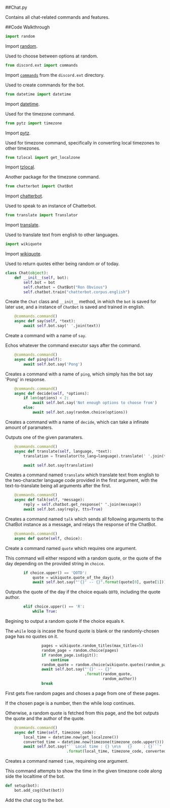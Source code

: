 ##Chat.py

Contains all chat-related commands and features.

##Code Walkthrough

```Python
import random
```

Import [random](https://docs.python.org/3/library/random.html).

Used to choose between options at random.

```Python
from discord.ext import commands
```

Import [`commands`](https://github.com/Rapptz/discord.py/tree/async/discord/ext/commands) from the `discord.ext` directory.

Used to create commands for the bot.

```Python
from datetime import datetime
```

Import [datetime](https://docs.python.org/3/library/datetime.html).

Used for the timezone command.

```Python
from pytz import timezone
```

Import [pytz](https://github.com/newvem/pytz).

Used for timezone command, specifically in converting local timezones to other timezones.

```Python
from tzlocal import get_localzone
```

Import [tzlocal](https://github.com/regebro/tzlocal).

Another package for the timezone command.

```Python
from chatterbot import ChatBot
```

Import [chatterbot](https://github.com/gunthercox/ChatterBot).

Used to speak to an instance of Chatterbot.

```Python
from translate import Translator
```

Import [translate](https://github.com/terryyin/google-translate-python).

Used to translate text from english to other languages.

```Python
import wikiquote
```

Import [wikiquote](https://github.com/federicotdn/python-wikiquotes).

Used to return quotes either being random or of today.

```Python
class Chat(object):
    def __init__(self, bot):
        self.bot = bot
        self.chatbot = ChatBot("Ron Obvious")
        self.chatbot.train("chatterbot.corpus.english")
```

Create the `Chat` class and `__init__` method, in which the `bot` is saved for later use, and a instance of `ChatBot` is saved and trained in english.

```Python
    @commands.command()
    async def say(self, *text):
        await self.bot.say(' '.join(text))
```

Create a command with a name of `say`.

Echos whatever the command executor says after the command.

```Python
    @commands.command()
    async def ping(self):
        await self.bot.say('Pong')
```

Creates a command with a name of `ping`, which simply has the bot say 'Pong' in response.

```Python
    @commands.command()
    async def decide(self, *options):
        if len(options) < 2:
            await self.bot.say('Not enough options to choose from')
        else:
            await self.bot.say(random.choice(options))
```

Creates a command with a name of `decide`, which can take a infinate amount of paramaters.

Outputs one of the given paramaters.

```Python
    @commands.command()
    async def translate(self, language, *text):
        translation = Translator(to_lang=language).translate(' '.join(text))

        await self.bot.say(translation)
```

Creates a command named `translate` which translate text from english to the two-character language code provided in the first argument, with the text-to-translate being all arguments after the first.

```Python
    @commands.command()
    async def talk(self, *message):
        reply = self.chatbot.get_response(" ".join(message))
        await self.bot.say(reply, tts=True)
```

Creates a command named `talk` which sends all following arguments to the ChatBot instance as a message, and relays the response of the ChatBot.

```Python
    @commands.command()
    async def quote(self, choice):
```

Create a command named `quote` which requires one argument.

This command will either respond with a random quote, or the quote of the day depending on the provided string in `choice`.

```Python
        if choice.upper() == 'QOTD':
            quote = wikiquote.quote_of_the_day()
            await self.bot.say("'{}' -- {}".format(quote[0], quote[1]))
```

Outputs the quote of the day if the choice equals `QOTD`, including the quote author.

```Python
        elif choice.upper() == 'R':
            while True:
```

Begining to output a random quote if the choice equals `R`.

The `while` loop is incase the found quote is blank or the randomly-chosen page has no quotes on it.

```Python
                pages = wikiquote.random_titles(max_titles=5)
                random_page = random.choice(pages)
                if random_page.isdigit():
                    continue
                random_quote = random.choice(wikiquote.quotes(random_page))
                await self.bot.say("'{}' -- {}"
                                   .format(random_quote,
                                           random_author))
                break
```

First gets five random pages and choses a page from one of these pages.

If the chosen page is a number, then the while loop continues.

Otherwise, a random quote is fetched from this page, and the bot outputs the quote and the author of the quote.

```Python
    @commands.command()
    async def time(self, timezone_code):
        local_time = datetime.now(get_localzone())
        converted_time = datetime.now(timezone(timezone_code.upper()))
        await self.bot.say("```Local time : {} \n\n   {}     : {}```"
                           .format(local_time, timezone_code, converted_time))
```

Creates a command named `time`, requireing one argument.

This command attempts to show the time in the given timezone code along side the localtime of the bot.

```Python
def setup(bot):
    bot.add_cog(Chat(bot))
```

Add the chat cog to the bot.